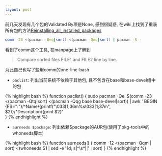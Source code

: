 ```yaml
---
layout: post
---
```


前几天发现有几个包的Validated By项是None, 感到很疑惑, 在wiki上找到了重装所有包的方法[Reinstalling_all_installed_packages](https://wiki.archlinux.org/index.php/Pacman_Tips#Reinstalling_all_installed_packages)
```bash
comm -23 <(pacman -Qeq|sort) <(pacman -Qmq|sort) | pacman -S -
```

看到了comm这个工具, 在manpage上了解到

>  Compare sorted files FILE1 and FILE2 line by line.
	
为此自己也写了些用comm的one-line-bash 

* `paclist`: 列出当前系统不依赖于其他包, 且不包含在base和base-devel组中的包 

{% highlight bash %}
function paclist() {
    sudo pacman -Qei $(comm -23 <(pacman -Qtq|sort) <(pacman -Qqg base base-devel|sort)) |
    awk '  BEGIN {FS=":"}/^Name/{printf("\033[1;36m%s\033[1;37m", $2)}/^Description/{print $2}'  
}
{% endhighlight %}

* `aurneeds $package`: 列出依赖$package的AUR包(使用了pkg-tools中的whoneeds脚本) 

{% highlight bash %}
function aurneeds() {
    comm -12 <(pacman -Qqm | sort) <(whoneeds $1 | sed -e '1d; s|^\s*||' | sort)
}
{% endhighlight %}

